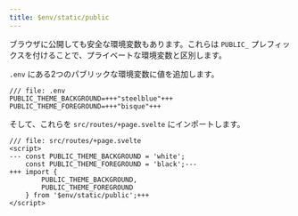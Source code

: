 ```yaml
---
title: $env/static/public
---
```


ブラウザに公開しても安全な環境変数もあります。これらは `PUBLIC_` プレフィックスを付けることで、プライベートな環境変数と区別します。

`.env` にある2つのパブリックな環境変数に値を追加します。

```env
/// file: .env
PUBLIC_THEME_BACKGROUND=+++"steelblue"+++
PUBLIC_THEME_FOREGROUND=+++"bisque"+++
```

そして、これらを `src/routes/+page.svelte` にインポートします。

```svelte
/// file: src/routes/+page.svelte
<script>
---	const PUBLIC_THEME_BACKGROUND = 'white';
	const PUBLIC_THEME_FOREGROUND = 'black';---
+++	import {
		PUBLIC_THEME_BACKGROUND,
		PUBLIC_THEME_FOREGROUND
	} from '$env/static/public';+++
</script>
```
